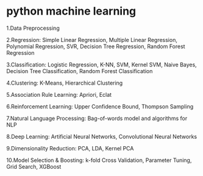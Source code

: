 # python machine learning


1.Data Preprocessing

2.Regression: Simple Linear Regression, Multiple Linear Regression, Polynomial Regression, SVR, Decision Tree Regression, Random Forest Regression

3.Classification: Logistic Regression, K-NN, SVM, Kernel SVM, Naive Bayes, Decision Tree Classification, Random Forest Classification

4.Clustering: K-Means, Hierarchical Clustering

5.Association Rule Learning: Apriori, Eclat

6.Reinforcement Learning: Upper Confidence Bound, Thompson Sampling

7.Natural Language Processing: Bag-of-words model and algorithms for NLP

8.Deep Learning: Artificial Neural Networks, Convolutional Neural Networks

9.Dimensionality Reduction: PCA, LDA, Kernel PCA
 
10.Model Selection & Boosting: k-fold Cross Validation, Parameter Tuning, Grid Search, XGBoost 
